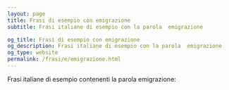 ```yaml
---
layout: page
title: Frasi di esempio con emigrazione 
subtitle: Frasi italiane di esempio con la parola  emigrazione

og_title: Frasi di esempio con emigrazione 
og_description: Frasi italiane di esempio con la parola  emigrazione
og_type: website
permalink: /frasi/e/emigrazione.html
---
```


Frasi italiane di esempio contenenti la parola emigrazione:



